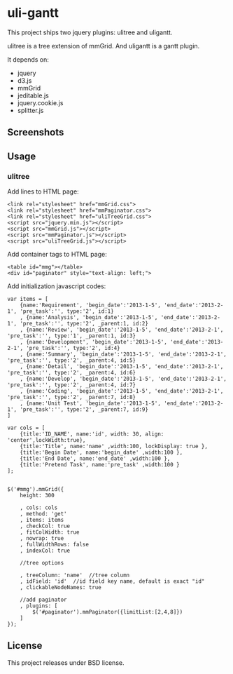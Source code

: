 uli-gantt
===========
This project ships two jquery plugins: ulitree and uligantt.

ulitree is a tree extension of mmGrid. And uligantt is a gantt plugin.

It depends on:

* jquery
* d3.js
* mmGrid
* jeditable.js
* jquery.cookie.js
* splitter.js


## Screenshots


## Usage

### ulitree

Add lines to HTML page:

```
<link rel="stylesheet" href="mmGrid.css">
<link rel="stylesheet" href="mmPaginator.css">
<link rel="stylesheet" href="uliTreeGrid.css">
<script src="jquery.min.js"></script>
<script src="mmGrid.js"></script>
<script src="mmPaginator.js"></script>
<script src="uliTreeGrid.js"></script>
```

Add container tags to HTML page:

```
<table id="mmg"></table>
<div id="paginator" style="text-align: left;">
```

Add initialization javascript codes:

```
var items = [
    {name:'Requirement', 'begin_date':'2013-1-5', 'end_date':'2013-2-1', 'pre_task':'', type:'2', id:1}
    , {name:'Analysis', 'begin_date':'2013-1-5', 'end_date':'2013-2-1', 'pre_task':'', type:'2', _parent:1, id:2}
    , {name:'Review', 'begin_date':'2013-1-5', 'end_date':'2013-2-1', 'pre_task':'', type:'1', _parent:1, id:3}
    , {name:'Development', 'begin_date':'2013-1-5', 'end_date':'2013-2-1', 'pre_task':'', type:'2', id:4}
    , {name:'Summary', 'begin_date':'2013-1-5', 'end_date':'2013-2-1', 'pre_task':'', type:'2', _parent:4, id:5}
    , {name:'Detail', 'begin_date':'2013-1-5', 'end_date':'2013-2-1', 'pre_task':'', type:'2', _parent:4, id:6}
    , {name:'Develop', 'begin_date':'2013-1-5', 'end_date':'2013-2-1', 'pre_task':'', type:'2', _parent:4, id:7}
    , {name:'Coding', 'begin_date':'2013-1-5', 'end_date':'2013-2-1', 'pre_task':'', type:'2', _parent:7, id:8}
    , {name:'Unit Test', 'begin_date':'2013-1-5', 'end_date':'2013-2-1', 'pre_task':'', type:'2', _parent:7, id:9}
]

var cols = [
    {title:'ID_NAME', name:'id', width: 30, align: 'center',lockWidth:true},
    {title:'Title', name:'name' ,width:100, lockDisplay: true },
    {title:'Begin Date', name:'begin_date' ,width:100 },
    {title:'End Date', name:'end_date' ,width:100 },
    {title:'Pretend Task', name:'pre_task' ,width:100 }
];


$('#mmg').mmGrid({
    height: 300

    , cols: cols
    , method: 'get'
    , items: items
    , checkCol: true
    , fitColWidth: true
    , nowrap: true
    , fullWidthRows: false
    , indexCol: true

    //tree options

    , treeColumn: 'name'  //tree column
    , idField: 'id'  //id field key name, default is exact "id"
    , clickableNodeNames: true

    //add paginator
    , plugins: [
        $('#paginator').mmPaginator({limitList:[2,4,8]})
    ]
});
```

## License

This project releases under BSD license.
